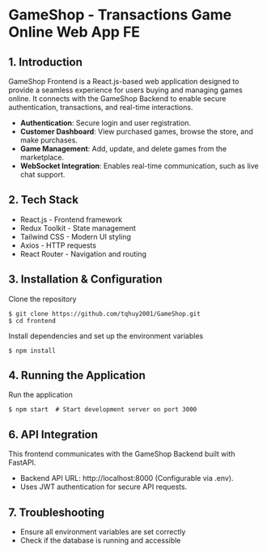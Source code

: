 # GameShop - Transactions Game Online Web App FE

## 1. Introduction

GameShop Frontend is a React.js-based web application designed to provide a seamless experience for users buying and managing games online. It connects with the GameShop Backend to enable secure authentication, transactions, and real-time interactions.

- **Authentication**: Secure login and user registration.
- **Customer Dashboard**: View purchased games, browse the store, and make purchases.
- **Game Management**: Add, update, and delete games from the marketplace.
- **WebSocket Integration**: Enables real-time communication, such as live chat support.

## 2. Tech Stack

- React.js - Frontend framework
- Redux Toolkit - State management
- Tailwind CSS - Modern UI styling
- Axios - HTTP requests
- React Router - Navigation and routing

## 3. Installation & Configuration

Clone the repository

```
$ git clone https://github.com/tqhuy2001/GameShop.git
$ cd frontend
```

Install dependencies and set up the environment variables

```
$ npm install
```

## 4. Running the Application

Run the application

```
$ npm start  # Start development server on port 3000
```

## 6. API Integration

This frontend communicates with the GameShop Backend built with FastAPI.

- Backend API URL: http://localhost:8000 (Configurable via .env).
- Uses JWT authentication for secure API requests.

## 7. Troubleshooting

- Ensure all environment variables are set correctly
- Check if the database is running and accessible